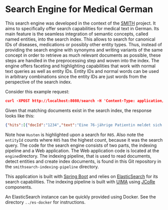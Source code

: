 # Search Engine for Medical German

This search engine was developed in the context of the [SMITH](https://www.smith.care/de/) project. It aims to specifically offer search capabilities for medical text in German. Its main feature is the seamless integration of semantic concepts, called named entities, into the search index. This allows to search for canonical IDs of diseases, medications or possibly other entity types. Thus, instead of providing the search engine with synonyms and writing variants of the same concept in order to retrieve as much relevant documents as possible, these steps are handled in the preprocessing step and woven into the index. The engine offers faceting and highlighting capabilities that work with normal text queries as well as entity IDs. Entity IDs and normal words can be used in arbitrary combinations since the entity IDs are just words from the perspective of the search index.

Consider this example request:
```json
curl -XPOST http://localhost:8080/search -H 'Content-Type: application/json' -d '{"query":"R05","from":0,"size":1,"doHighlighting":true}'
```

Given that matching documents exist in the search index, the response looks like this:

```json
{"hits":[{"docId":"1234","text":"Eine 76-jährige Patientin meldet sich in der Sprechstunde an, weil sie seit einiger Zeit an Husten leidet. [...]","highlights":["Eine 76-jährige Patientin meldet sich in der Sprechstunde an, weil sie seit einiger Zeit an <em>Husten</em> leidet","einem Atemwegsinfekt mit Schnupfen, Gliederschmerzen, Abgeschlagenheit, leichtem Fieber und leichtem <em>Husten</em>"]}],"numHits":61,"numHitsRelation":"Eq","entityIdCounts":[{"entityId":"R05","count":61},{"entityId":"R06.0","count":14},{"entityId":"Z01.7","count":7},{"entityId":"R07.0","count":5},{"entityId":"E66.-","count":4},{"entityId":"I50.-","count":4},{"entityId":"R29.1","count":4},{"entityId":"B05.-","count":3},{"entityId":"B26.-","count":3},{"entityId":"G93.6","count":3}]}
```

Note how `Husten` is highlighted upon a search for `R05`. Also note the `entityId` counts where `R05` has the highest count, because it was the search query.
The code for the search engine consists of two parts, the indexing pipeline and a Web application. The Web application code is located at the `engine`directory. The indexing pipeline, that is used to read documents, detect entities and create index documents, is found in this Git repository in the `smithsearch-indexing-pipeline` directory.

This application is built with [Spring Boot](https://spring.io/projects/spring-boot) and relies on [ElasticSearch](https://www.elastic.co/) for its search capabilities. The indexing pipeline is built with [UIMA](https://uima.apache.org/) using [JCoRe](https://github.com/JULIELab/jcore-base) components.

An ElasticSearch instance can be quickly provided using Docker. See the directory `../es-docker` for instructions.

